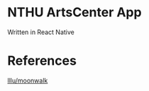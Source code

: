 # NTHU ArtsCenter App

Written in React Native

# References

[lllu/moonwalk](https://github.com/Illu/moonwalk)